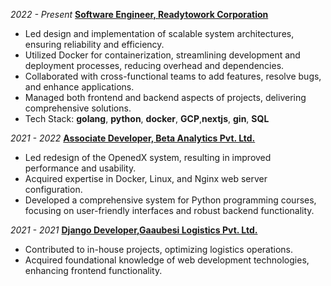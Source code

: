 

*2022 - Present*  **[Software Engineer, Readytowork Corporation](https://nepal.readytowork.jp/)**  

- Led design and implementation of scalable system architectures, ensuring reliability and efficiency.
- Utilized Docker for containerization, streamlining development and deployment processes, reducing overhead and dependencies.
- Collaborated with cross-functional teams to add features, resolve bugs, and enhance applications.
- Managed both frontend and backend aspects of projects, delivering comprehensive solutions.
- Tech Stack: **golang**, **python**, **docker**, **GCP**,**nextjs**, **gin**, **SQL**

 

*2021 - 2022* **[Associate Developer, Beta Analytics Pvt. Ltd.](https://beta-analytics.com/)**  

- Led redesign of the OpenedX system, resulting in improved performance and usability.
- Acquired expertise in Docker, Linux, and Nginx web server configuration.
- Developed a comprehensive system for Python programming courses, focusing on user-friendly interfaces and robust backend functionality.



*2021 - 2021*  **[Django Developer,Gaaubesi Logistics Pvt. Ltd.](https://gaaubesi.com)**  


- Contributed to in-house projects, optimizing logistics operations.
- Acquired foundational knowledge of web development technologies, enhancing frontend functionality.
